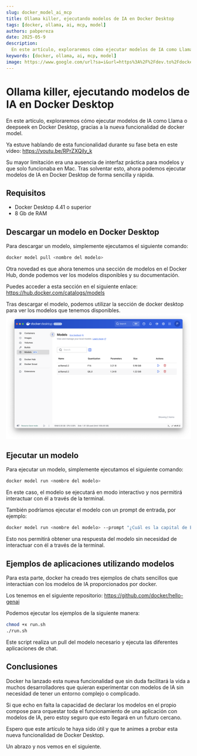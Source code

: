 ```yaml
---
slug: docker_model_ai_mcp 
title: Ollama killer, ejecutando modelos de IA en Docker Desktop 
tags: [docker, ollama, ai, mcp, model]
authors: pabpereza
date: 2025-05-9
description: 
  En este artículo, exploraremos cómo ejecutar modelos de IA como Llama o deepseek en Docker Desktop, gracias a la nueva funcionalidad de docker model.
keywords: [docker, ollama, ai, mcp, model]
image: https://www.google.com/url?sa=i&url=https%3A%2F%2Fdev.to%2Fdocker%2Ffrom-zero-to-local-llm-a-developers-guide-to-docker-model-runner-4oi2&psig=AOvVaw0OxeVpQPesApMjghCYaoUO&ust=1746887149112000&source=images&cd=vfe&opi=89978449&ved=0CBQQjRxqFwoTCOjO9PXLlo0DFQAAAAAdAAAAABAE
---
```


# Ollama killer, ejecutando modelos de IA en Docker Desktop 
En este artículo, exploraremos cómo ejecutar modelos de IA como Llama o deepseek en Docker Desktop, gracias a la nueva funcionalidad de docker model.

Ya estuve hablando de esta funcionalidad durante su fase beta en este vídeo: https://youtu.be/RPrZXQiIy_k

Su mayor limitación era una ausencia de interfaz práctica para modelos y que solo funcionaba en Mac. Tras solventar esto, ahora podemos ejecutar modelos de IA en Docker Desktop de forma sencilla y rápida.

## Requisitos
- Docker Desktop 4.41 o superior
- 8 Gb de RAM


## Descargar un modelo en Docker Desktop
Para descargar un modelo, simplemente ejecutamos el siguiente comando:

```bash
docker model pull <nombre del modelo>
```

Otra novedad es que ahora tenemos una sección de modelos en el Docker Hub, donde podemos ver los modelos disponibles y su documentación.

Puedes acceder a esta sección en el siguiente enlace: https://hub.docker.com/catalogs/models

Tras descargar el modelo, podemos utilizar la sección de docker desktop para ver los modelos que tenemos disponibles.
![](docker_desktop_models.png)


## Ejecutar un modelo
Para ejecutar un modelo, simplemente ejecutamos el siguiente comando:

```bash
docker model run <nombre del modelo>
```
En este caso, el modelo se ejecutará en modo interactivo y nos permitirá interactuar con él a través de la terminal.

También podríamos ejecutar el modelo con un prompt de entrada, por ejemplo:

```bash
docker model run <nombre del modelo> --prompt "¿Cuál es la capital de España?"
```
Esto nos permitirá obtener una respuesta del modelo sin necesidad de interactuar con él a través de la terminal.


## Ejemplos de aplicaciones utilizando modelos
Para esta parte, docker ha creado tres ejemplos de chats sencillos que interactúan con los modelos de IA proporcionados por docker.

Los tenemos en el siguiente repositorio: https://github.com/docker/hello-genai

Podemos ejecutar los ejemplos de la siguiente manera:

```bash
chmod +x run.sh
./run.sh
```

Este script realiza un pull del modelo necesario y ejecuta las diferentes aplicaciones de chat.


## Conclusiones
Docker ha lanzado esta nueva funcionalidad que sin duda facilitará la vida a muchos desarrolladores que quieran experimentar con modelos de IA sin necesidad de tener un entorno complejo o complicado.

Si que echo en falta la capacidad de declarar los modelos en el propio compose para orquestar toda el funcionamiento de una aplicación con modelos de IA, pero estoy seguro que esto llegará en un futuro cercano.

Espero que este artículo te haya sido útil y que te animes a probar esta nueva funcionalidad de Docker Desktop.

Un abrazo y nos vemos en el siguiente.

